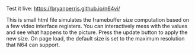 Test it live: https://bryanperris.github.io/n64vi/

This is small html file simulates the framebuffer size computation based on a few video interface registers. You can interactively
mess with the values and see what happens to the picture.  Press the update button to apply the new size.  On page load, the default size is
set to the maximum resolution that N64 can support.
